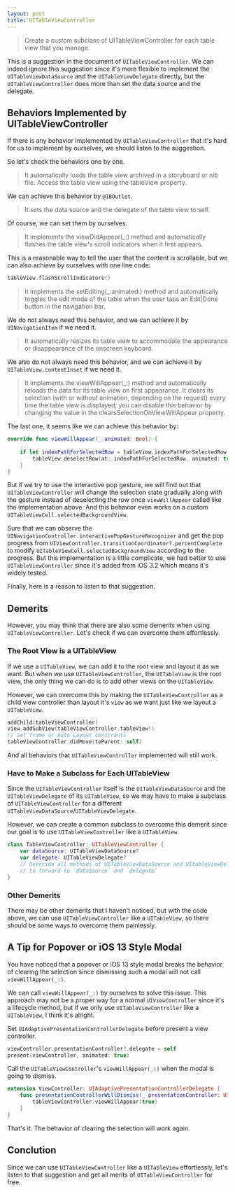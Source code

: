 ```yaml
---
layout: post
title: UITableViewController
---
```


> Create a custom subclass of UITableViewController for each table view that you manage.

This is a suggestion in the document of `UITableViewController`. We can indeed ignore this suggestion since it's more flexible to implement the `UITableViewDataSource` and the `UITableViewDelegate` directly, but the `UITableViewController` does more than set the data source and the delegate.

## Behaviors Implemented by UITableViewController

If there is any behavior implemented by `UITableViewController` that it's hard for us to implement by ourselves, we should listen to the suggestion.

So let's check the behaviors one by one.

> It automatically loads the table view archived in a storyboard or nib file. Access the table view using the tableView property.

We can achieve this behavior by `@IBOutlet`.

> It sets the data source and the delegate of the table view to self.

Of course, we can set them by ourselves.

> It implements the viewDidAppear(_:) method and automatically flashes the table view's scroll indicators when it first appears.

This is a reasonable way to tell the user that the content is scrollable, but we can also achieve by ourselves with one line code:

``` swift
tableView.flashScrollIndicators()
```

> It implements the setEditing(_:animated:) method and automatically toggles the edit mode of the table when the user taps an Edit\|Done button in the navigation bar.

We do not always need this behavior, and we can achieve it by `UINavigationItem` if we need it.

> It automatically resizes its table view to accommodate the appearance or disappearance of the onscreen keyboard.

We also do not always need this behavior, and we can achieve it by `UITableView.contentInset` if we need it.

> It implements the viewWillAppear(_:) method and automatically reloads the data for its table view on first appearance. It clears its selection (with or without animation, depending on the request) every time the table view is displayed; you can disable this behavior by changing the value in the clearsSelectionOnViewWillAppear property.

The last one, it seems like we can achieve this behavior by:

``` swift
override func viewWillAppear(_ animated: Bool) {
    ...
    if let indexPathForSelectedRow = tableView.indexPathForSelectedRow {
        tableView.deselectRow(at: indexPathForSelectedRow, animated: true)
    }
}
```

But if we try to use the interactive pop gesture, we will find out that `UITableViewController` will change the selection state gradually along with the gesture instead of deselecting the row once `viewWillAppear` called like the implementation above. And this behavior even works on a custom `UITableViewCell.selectedBackgroundView`.

Sure that we can observe the `UINavigationController.interactivePopGestureRecognizer` and get the pop progress from `UIViewController.transitionCoordinator?.percentComplete` to modify `UITableViewCell.selectedBackgroundView` according to the progress. But this implementation is a little complicate, we had better to use `UITableViewController` since it's added from iOS 3.2 which means it's widely tested.

Finally, here is a reason to listen to that suggestion.

## Demerits

However, you may think that there are also some demerits when using `UITableViewController`. Let's check if we can overcome them effortlessly.

### The Root View is a UITableView

If we use a `UITableView`, we can add it to the root view and layout it as we want. But when we use `UITableViewController`, the `UITableView` is the root view, the only thing we can do is to add other views on the `UITableView`.

However, we can overcome this by making the `UITableViewController` as a child view controller than layout it's `view` as we want just like we layout a `UITableView`.

``` swift
addChild(tableViewController)
view.addSubView(tableViewController.tableView!)
// Set frame or Auto Layout constrants
tableViewController.didMove(toParent: self)
```

And all behaviors that `UITableViewController` implemented will still work.

### Have to Make a Subclass for Each UITableView

Since the `UITableViewController` itself is the `UITableViewDataSource` and the `UITableViewDelegate` of its `UITableView`, so we may have to make a subclass of `UITableViewController` for a different `UITableViewDataSource`/`UITableViewDelegate`.

However, we can create a common subclass to overcome this demerit since our goal is to use `UITableViewController` like a `UITableView`.

``` swift
class TableViewController: UITableViewController {
    var dataSource: UITableViewDataSource?
    var delegate: UITableViewDelegate?
    // Override all methods of UITableViewDataSource and UItableViewDelegate
    // to forward to `dataSource` and `delegate`
}
```

### Other Demerits

There may be other demerits that I haven't noticed, but with the code above, we can use `UITableViewController` like a `UITableView`, so there should be some ways to overcome them painlessly.

## A Tip for Popover or iOS 13 Style Modal

You have noticed that a popover or iOS 13 style modal breaks the behavior of clearing the selection since dismissing such a modal will not call `viewWillAppear(_:)`.

We can call `viewWillAppear(_:)` by ourselves to solve this issue. This approach may not be a proper way for a normal `UIViewController` since it's a lifecycle method, but if we only use `UITableViewController` like a `UITableView`, I think it's alright.

Set `UIAdaptivePresentationControllerDelegate` before present a view controller.

``` swift
viewController.presentationController?.delegate = self
present(viewController, animated: true)
```

Call the `UITableViewController`'s `viewWillAppear(_:)` when the modal is going to dismiss.

``` swift
extension ViewController: UIAdaptivePresentationControllerDelegate {
    func presentationControllerWillDismiss(_ presentationController: UIPresentationController) {
        tableViewController.viewWillAppear(true)
    }
}
```

That's it. The behavior of clearing the selection will work again.

## Conclution

Since we can use `UITableViewController` like a `UITableView` effortlessly, let's listen to that suggestion and get all merits of `UITableViewController` for free.

